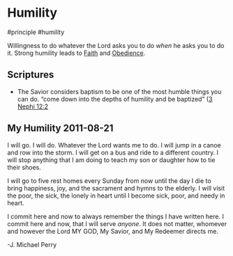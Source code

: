 # Humility
#principle 
#humility

Willingness to do whatever the Lord asks you to do *when* he asks you to do it. Strong humility leads to [Faith](/Glossary/Faith.md) and [Obedience](/Glossary/Obedience.md).

## Scriptures
- The Savior considers baptism to be one of the most humble things you can do. “come down into the depths of humility and be baptized” ([3 Nephi 12:2](https://www.churchofjesuschrist.org/study/scriptures/bofm/3-ne/12?lang=eng&id=2)

## My Humility 2011-08-21
I will go. I will do. Whatever the Lord wants me to do. I will jump in a canoe and row into the storm. I will get on a bus and ride to a different country. I will stop anything that I am doing to teach my son or daughter how to tie their shoes. 

I will go to five rest homes every Sunday from now until the day I die to bring happiness, joy, and the sacrament and hymns to the elderly. I will visit the poor, the sick, the lonely in heart until I become sick, poor, and needy in heart.

I commit here and now to always remember the things I have written here. I commit here and now, that I will serve *anyone*. It does not matter, whomever and however the Lord MY GOD, My Savior, and My Redeemer directs me.

-J. Michael Perry